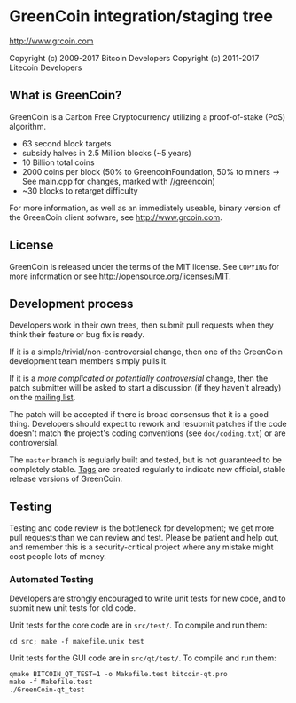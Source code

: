 GreenCoin integration/staging tree
================================

http://www.grcoin.com

Copyright (c) 2009-2017 Bitcoin Developers
Copyright (c) 2011-2017 Litecoin Developers

What is GreenCoin?
----------------

GreenCoin is a Carbon Free Cryptocurrency utilizing a proof-of-stake (PoS) algorithm.
 - 63 second block targets
 - subsidy halves in 2.5 Million blocks (~5 years)
 - 10 Billion total coins
 - 2000 coins per block (50% to GreencoinFoundation, 50% to miners -> See main.cpp for changes, marked with //greencoin)
 - ~30 blocks to retarget difficulty

For more information, as well as an immediately useable, binary version of
the GreenCoin client sofware, see http://www.grcoin.com.

License
-------

GreenCoin is released under the terms of the MIT license. See `COPYING` for more
information or see http://opensource.org/licenses/MIT.

Development process
-------------------

Developers work in their own trees, then submit pull requests when they think
their feature or bug fix is ready.

If it is a simple/trivial/non-controversial change, then one of the GreenCoin
development team members simply pulls it.

If it is a *more complicated or potentially controversial* change, then the patch
submitter will be asked to start a discussion (if they haven't already) on the
[mailing list](http://sourceforge.net/mailarchive/forum.php?forum_name=bitcoin-development).

The patch will be accepted if there is broad consensus that it is a good thing.
Developers should expect to rework and resubmit patches if the code doesn't
match the project's coding conventions (see `doc/coding.txt`) or are
controversial.

The `master` branch is regularly built and tested, but is not guaranteed to be
completely stable. [Tags](https://github.com/bitcoin/bitcoin/tags) are created
regularly to indicate new official, stable release versions of GreenCoin.

Testing
-------

Testing and code review is the bottleneck for development; we get more pull
requests than we can review and test. Please be patient and help out, and
remember this is a security-critical project where any mistake might cost people
lots of money.

### Automated Testing

Developers are strongly encouraged to write unit tests for new code, and to
submit new unit tests for old code.

Unit tests for the core code are in `src/test/`. To compile and run them:

    cd src; make -f makefile.unix test

Unit tests for the GUI code are in `src/qt/test/`. To compile and run them:

    qmake BITCOIN_QT_TEST=1 -o Makefile.test bitcoin-qt.pro
    make -f Makefile.test
    ./GreenCoin-qt_test

